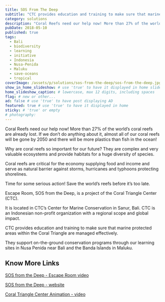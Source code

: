 ```yaml
---
title: SOS From The Deep
subtitle: "CTC provides education and training to make sure that marine protected areas!"
category: solutions
description: "Coral Reefs need our help now! More than 27% of the world’s coral reefs are already lost. If we don’t do anything about it, almost all of our coral reefs..."
pubDate: 2018-05-10
published: true
tags:
  - Bali
  - biodiversity
  - learning
  - initiative
  - Indonesia
  - Nusa-Penida
  - Maluku
  - save-oceans
  - tropical
coverImage: /assets/p/solutions/sos-from-the-deep/sos-from-the-deep.jpg
show_in_home_slideshow: # use 'true' to have it displayed in home slideshow
home_slideshow_caption: # lowercase, max 12 digits, including spaces
flag: # new or other...
ad: false # use 'true' to have post displaying AD
featured: true # use 'true' to have it displayed in home
sticky: # 'true' or empty
# photography:
---
```


Coral Reefs need our help now! More than 27% of the world’s coral reefs are already lost. If we don’t do anything about it, almost all of our coral reefs will be gone by 2050 and there will be more plastics than fish in the ocean!

Why are coral reefs so important for our future? They are complex and very valuable ecosystems and provide habitats for a huge diversity of species.

Coral reefs are critical for the economy supplying food and income and serve as natural barrier against storms, hurricanes and typhoons protecting shorelines.

Time for some serious action! Save the world’s reefs before it’s too late.

Escape Room, SOS from the Deep, is a project of the Coral Triangle Center (CTC).

It is located in CTC’s Center for Marine Conservation in Sanur, Bali. CTC is an Indonesian non-profit organization with a regional scope and global impact.

CTC provides education and training to make sure that marine protected areas within the Coral Triangle are managed effectively.

They support on-the-ground conservation programs through our learning sites in Nusa Penida near Bali and the Banda Islands in Maluku.

## Know More Links

[SOS from the Deep - Escape Room video](https://youtu.be/slcggQ7wvks)

[SOS from the Deep - website](http://sosfromthedeep.com/)

[Coral Triangle Center Animation - video](https://youtu.be/PUYQBgx_SQQ)
